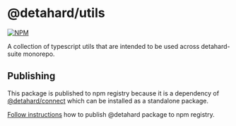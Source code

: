 # @detahard/utils

[![NPM](https://img.shields.io/npm/v/@detahard/utils.svg)](https://www.npmjs.org/package/@detahard/utils)

A collection of typescript utils that are intended to be used across detahard-suite monorepo.

## Publishing

This package is published to npm registry because it is a dependency of [@detahard/connect](https://github.com/detahard/detahard-suite/issues/5440) which can be installed as a standalone package.

[Follow instructions](../../docs/releases/npm-packages.md) how to publish @detahard package to npm registry.
